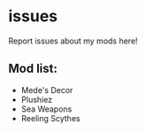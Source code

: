 # issues
Report issues about my mods here!
## Mod list:
- Mede's Decor
- Plushiez
- Sea Weapons
- Reeling Scythes
